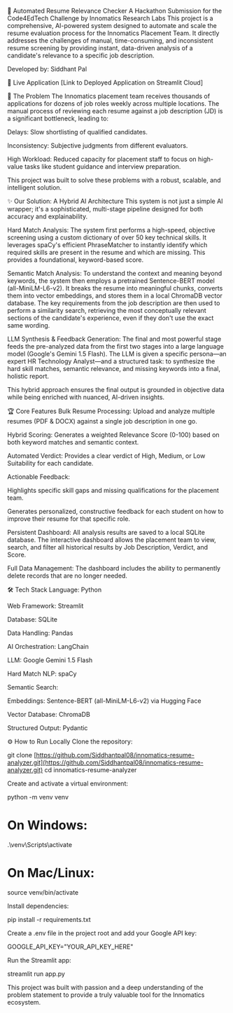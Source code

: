 🤖 Automated Resume Relevance Checker
A Hackathon Submission for the Code4EdTech Challenge by Innomatics Research Labs
This project is a comprehensive, AI-powered system designed to automate and scale the resume evaluation process for the Innomatics Placement Team. It directly addresses the challenges of manual, time-consuming, and inconsistent resume screening by providing instant, data-driven analysis of a candidate's relevance to a specific job description.

Developed by: Siddhant Pal

🚀 Live Application
[Link to Deployed Application on Streamlit Cloud] <!-- THIS WILL BE FILLED IN AFTER DEPLOYMENT -->

🎯 The Problem
The Innomatics placement team receives thousands of applications for dozens of job roles weekly across multiple locations. The manual process of reviewing each resume against a job description (JD) is a significant bottleneck, leading to:

Delays: Slow shortlisting of qualified candidates.

Inconsistency: Subjective judgments from different evaluators.

High Workload: Reduced capacity for placement staff to focus on high-value tasks like student guidance and interview preparation.

This project was built to solve these problems with a robust, scalable, and intelligent solution.

✨ Our Solution: A Hybrid AI Architecture
This system is not just a simple AI wrapper; it's a sophisticated, multi-stage pipeline designed for both accuracy and explainability.

Hard Match Analysis: The system first performs a high-speed, objective screening using a custom dictionary of over 50 key technical skills. It leverages spaCy's efficient PhraseMatcher to instantly identify which required skills are present in the resume and which are missing. This provides a foundational, keyword-based score.

Semantic Match Analysis: To understand the context and meaning beyond keywords, the system then employs a pretrained Sentence-BERT model (all-MiniLM-L6-v2). It breaks the resume into meaningful chunks, converts them into vector embeddings, and stores them in a local ChromaDB vector database. The key requirements from the job description are then used to perform a similarity search, retrieving the most conceptually relevant sections of the candidate's experience, even if they don't use the exact same wording.

LLM Synthesis & Feedback Generation: The final and most powerful stage feeds the pre-analyzed data from the first two stages into a large language model (Google's Gemini 1.5 Flash). The LLM is given a specific persona—an expert HR Technology Analyst—and a structured task: to synthesize the hard skill matches, semantic relevance, and missing keywords into a final, holistic report.

This hybrid approach ensures the final output is grounded in objective data while being enriched with nuanced, AI-driven insights.

🏆 Core Features
Bulk Resume Processing: Upload and analyze multiple resumes (PDF & DOCX) against a single job description in one go.

Hybrid Scoring: Generates a weighted Relevance Score (0-100) based on both keyword matches and semantic context.

Automated Verdict: Provides a clear verdict of High, Medium, or Low Suitability for each candidate.

Actionable Feedback:

Highlights specific skill gaps and missing qualifications for the placement team.

Generates personalized, constructive feedback for each student on how to improve their resume for that specific role.

Persistent Dashboard: All analysis results are saved to a local SQLite database. The interactive dashboard allows the placement team to view, search, and filter all historical results by Job Description, Verdict, and Score.

Full Data Management: The dashboard includes the ability to permanently delete records that are no longer needed.

🛠️ Tech Stack
Language: Python

Web Framework: Streamlit

Database: SQLite

Data Handling: Pandas

AI Orchestration: LangChain

LLM: Google Gemini 1.5 Flash

Hard Match NLP: spaCy

Semantic Search:

Embeddings: Sentence-BERT (all-MiniLM-L6-v2) via Hugging Face

Vector Database: ChromaDB

Structured Output: Pydantic

⚙️ How to Run Locally
Clone the repository:

git clone [https://github.com/Siddhantpal08/innomatics-resume-analyzer.git](https://github.com/Siddhantpal08/innomatics-resume-analyzer.git)
cd innomatics-resume-analyzer

Create and activate a virtual environment:

python -m venv venv
# On Windows:
.\venv\Scripts\activate
# On Mac/Linux:
source venv/bin/activate

Install dependencies:

pip install -r requirements.txt

Create a .env file in the project root and add your Google API key:

GOOGLE_API_KEY="YOUR_API_KEY_HERE"

Run the Streamlit app:

streamlit run app.py

This project was built with passion and a deep understanding of the problem statement to provide a truly valuable tool for the Innomatics ecosystem.
